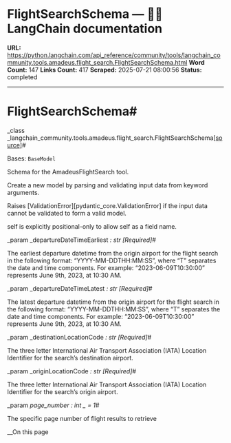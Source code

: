 # FlightSearchSchema — 🦜🔗 LangChain  documentation

**URL:** https://python.langchain.com/api_reference/community/tools/langchain_community.tools.amadeus.flight_search.FlightSearchSchema.html
**Word Count:** 147
**Links Count:** 417
**Scraped:** 2025-07-21 08:00:56
**Status:** completed

---

# FlightSearchSchema\#

_class _langchain\_community.tools.amadeus.flight\_search.FlightSearchSchema[\[source\]](https://python.langchain.com/api_reference/_modules/langchain_community/tools/amadeus/flight_search.html#FlightSearchSchema)\#     

Bases: `BaseModel`

Schema for the AmadeusFlightSearch tool.

Create a new model by parsing and validating input data from keyword arguments.

Raises \[ValidationError\]\[pydantic\_core.ValidationError\] if the input data cannot be validated to form a valid model.

self is explicitly positional-only to allow self as a field name.

_param _departureDateTimeEarliest _: str_ _\[Required\]_\#     

The earliest departure datetime from the origin airport for the flight search in the following format: “YYYY-MM-DDTHH:MM:SS”, where “T” separates the date and time components. For example: “2023-06-09T10:30:00” represents June 9th, 2023, at 10:30 AM.

_param _departureDateTimeLatest _: str_ _\[Required\]_\#     

The latest departure datetime from the origin airport for the flight search in the following format: “YYYY-MM-DDTHH:MM:SS”, where “T” separates the date and time components. For example: “2023-06-09T10:30:00” represents June 9th, 2023, at 10:30 AM.

_param _destinationLocationCode _: str_ _\[Required\]_\#     

The three letter International Air Transport Association \(IATA\) Location Identifier for the search’s destination airport.

_param _originLocationCode _: str_ _\[Required\]_\#     

The three letter International Air Transport Association \(IATA\) Location Identifier for the search’s origin airport.

_param _page\_number _: int_ _ = 1_\#     

The specific page number of flight results to retrieve

__On this page